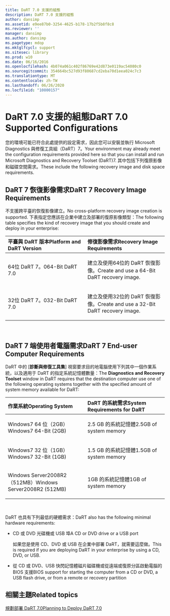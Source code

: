 ```yaml
---
title: DaRT 7.0 支援的組態
description: DaRT 7.0 支援的組態
author: dansimp
ms.assetid: e9ee87b0-3254-4625-b178-17b2f5b8f8c8
ms.reviewer: ''
manager: dansimp
ms.author: dansimp
ms.pagetype: mdop
ms.mktglfcycl: support
ms.sitesec: library
ms.prod: w10
ms.date: 06/16/2016
ms.openlocfilehash: 4b074a061c402f86769e42d873e0119ac54080c0
ms.sourcegitcommit: 354664bc527d93f80687cd2eba70d1eea024c7c3
ms.translationtype: MT
ms.contentlocale: zh-TW
ms.lasthandoff: 06/26/2020
ms.locfileid: "10800157"
---
```

# <span data-ttu-id="0f059-103">DaRT 7.0 支援的組態</span><span class="sxs-lookup"><span data-stu-id="0f059-103">DaRT 7.0 Supported Configurations</span></span>


<span data-ttu-id="0f059-104">您的環境可能已符合此處提供的設定需求，因此您可以安裝並執行 Microsoft Diagnostics 與修復工具組（DaRT）7。</span><span class="sxs-lookup"><span data-stu-id="0f059-104">Your environment may already meet the configuration requirements provided here so that you can install and run Microsoft Diagnostics and Recovery Toolset (DaRT)7.</span></span> <span data-ttu-id="0f059-105">其中包括下列復原影像和磁碟空間需求。</span><span class="sxs-lookup"><span data-stu-id="0f059-105">These include the following recovery image and disk space requirements.</span></span>

## <span data-ttu-id="0f059-106">DaRT 7 恢復影像需求</span><span class="sxs-lookup"><span data-stu-id="0f059-106">DaRT 7 Recovery Image Requirements</span></span>


<span data-ttu-id="0f059-107">不支援跨平臺的恢復影像建立。</span><span class="sxs-lookup"><span data-stu-id="0f059-107">No cross-platform recovery image creation is supported.</span></span> <span data-ttu-id="0f059-108">下表指定您應該在企業中建立及部署的復原影像類型：</span><span class="sxs-lookup"><span data-stu-id="0f059-108">The following table specifies the kind of recovery image that you should create and deploy in your enterprise:</span></span>

<table>
<colgroup>
<col width="50%" />
<col width="50%" />
</colgroup>
<thead>
<tr class="header">
<th align="left"><span data-ttu-id="0f059-109">平臺與 DaRT 版本</span><span class="sxs-lookup"><span data-stu-id="0f059-109">Platform and DaRT Version</span></span></th>
<th align="left"><span data-ttu-id="0f059-110">修復影像需求</span><span class="sxs-lookup"><span data-stu-id="0f059-110">Recovery Image Requirements</span></span></th>
</tr>
</thead>
<tbody>
<tr class="odd">
<td align="left"><p><span data-ttu-id="0f059-111">64位 DaRT 7。0</span><span class="sxs-lookup"><span data-stu-id="0f059-111">64-Bit DaRT 7.0</span></span></p></td>
<td align="left"><p><span data-ttu-id="0f059-112">建立及使用64位的 DaRT 恢復影像。</span><span class="sxs-lookup"><span data-stu-id="0f059-112">Create and use a 64-Bit DaRT recovery image.</span></span></p></td>
</tr>
<tr class="even">
<td align="left"><p><span data-ttu-id="0f059-113">32位 DaRT 7。0</span><span class="sxs-lookup"><span data-stu-id="0f059-113">32-Bit DaRT 7.0</span></span></p></td>
<td align="left"><p><span data-ttu-id="0f059-114">建立及使用32位的 DaRT 恢復影像。</span><span class="sxs-lookup"><span data-stu-id="0f059-114">Create and use a 32-Bit DaRT recovery image.</span></span></p></td>
</tr>
</tbody>
</table>

 

## <span data-ttu-id="0f059-115">DaRT 7 端使用者電腦需求</span><span class="sxs-lookup"><span data-stu-id="0f059-115">DaRT 7 End-user Computer Requirements</span></span>


<span data-ttu-id="0f059-116">DaRT 中的 [**診斷與修復工具集**] 視窗要求目的地電腦使用下列其中一個作業系統，以及適用于 DaRT 的指定系統記憶體數量：</span><span class="sxs-lookup"><span data-stu-id="0f059-116">The **Diagnostics and Recovery Toolset** window in DaRT requires that the destination computer use one of the following operating systems together with the specified amount of system memory available for DaRT:</span></span>

<table>
<colgroup>
<col width="50%" />
<col width="50%" />
</colgroup>
<thead>
<tr class="header">
<th align="left"><span data-ttu-id="0f059-117">作業系統</span><span class="sxs-lookup"><span data-stu-id="0f059-117">Operating System</span></span></th>
<th align="left"><span data-ttu-id="0f059-118">DaRT 的系統需求</span><span class="sxs-lookup"><span data-stu-id="0f059-118">System Requirements for DaRT</span></span></th>
</tr>
</thead>
<tbody>
<tr class="odd">
<td align="left"><p><span data-ttu-id="0f059-119">Windows7 64 位（2GB）</span><span class="sxs-lookup"><span data-stu-id="0f059-119">Windows7 64-Bit (2GB)</span></span></p></td>
<td align="left"><p><span data-ttu-id="0f059-120">2.5 GB 的系統記憶體</span><span class="sxs-lookup"><span data-stu-id="0f059-120">2.5GB of system memory</span></span></p></td>
</tr>
<tr class="even">
<td align="left"><p><span data-ttu-id="0f059-121">Windows7 32 位（1GB）</span><span class="sxs-lookup"><span data-stu-id="0f059-121">Windows7 32-Bit (1GB)</span></span></p></td>
<td align="left"><p><span data-ttu-id="0f059-122">1.5 GB 的系統記憶體</span><span class="sxs-lookup"><span data-stu-id="0f059-122">1.5GB of system memory</span></span></p></td>
</tr>
<tr class="odd">
<td align="left"><p><span data-ttu-id="0f059-123">Windows Server2008R2 （512MB）</span><span class="sxs-lookup"><span data-stu-id="0f059-123">Windows Server2008R2 (512MB)</span></span></p></td>
<td align="left"><p><span data-ttu-id="0f059-124">1GB 的系統記憶體</span><span class="sxs-lookup"><span data-stu-id="0f059-124">1GB of system memory</span></span></p></td>
</tr>
</tbody>
</table>

 

<span data-ttu-id="0f059-125">DaRT 也具有下列最低的硬體需求：</span><span class="sxs-lookup"><span data-stu-id="0f059-125">DaRT also has the following minimal hardware requirements:</span></span>

-   <span data-ttu-id="0f059-126">CD 或 DVD 光碟機或 USB 埠</span><span class="sxs-lookup"><span data-stu-id="0f059-126">A CD or DVD drive or a USB port</span></span>

    <span data-ttu-id="0f059-127">如果您是使用 CD、DVD 或 USB 在企業中部署 DaRT，就需要這麼做。</span><span class="sxs-lookup"><span data-stu-id="0f059-127">This is required if you are deploying DaRT in your enterprise by using a CD, DVD, or USB.</span></span>

-   <span data-ttu-id="0f059-128">從 CD 或 DVD、USB 快閃記憶體磁片磁碟機或從遠端或復原分區啟動電腦的 BIOS 支援</span><span class="sxs-lookup"><span data-stu-id="0f059-128">BIOS support for starting the computer from a CD or DVD, a USB flash drive, or from a remote or recovery partition</span></span>

## <span data-ttu-id="0f059-129">相關主題</span><span class="sxs-lookup"><span data-stu-id="0f059-129">Related topics</span></span>


[<span data-ttu-id="0f059-130">規劃部署 DaRT 7.0</span><span class="sxs-lookup"><span data-stu-id="0f059-130">Planning to Deploy DaRT 7.0</span></span>](planning-to-deploy-dart-70.md)

 

 





